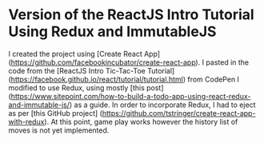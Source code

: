 # Version of the ReactJS Intro Tutorial Using Redux and ImmutableJS
I created the project using [Create React App] (https://github.com/facebookincubator/create-react-app).
I pasted in the code from the [ReactJS Intro Tic-Tac-Toe Tutorial] (https://facebook.github.io/react/tutorial/tutorial.html) from CodePen
I modified to use Redux, using mostly [this post] (https://www.sitepoint.com/how-to-build-a-todo-app-using-react-redux-and-immutable-js/) as a guide.
In order to incorporate Redux, I had to eject as per [this GitHub project] (https://github.com/tstringer/create-react-app-with-redux).
At this point, game play works however the history list of moves is not yet implemented.
